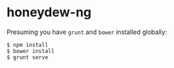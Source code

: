# honeydew-ng #

Presuming you have `grunt` and `bower` installed globally:

```
$ npm install
$ bower install
$ grunt serve
```
